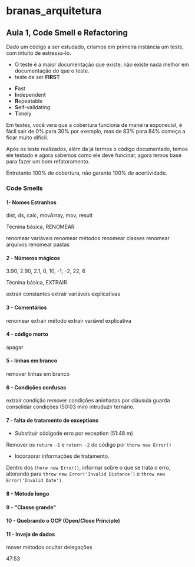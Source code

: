 # branas_arquitetura

## Aula 1, Code Smell e Refactoring

Dado um código a ser estudado, criamos em primeira instância um teste, com intuito de estressa-lo. 


* O teste é a maior documentação que existe, não existe nada melhor em documentação do que o teste.
* teste de ser **FIRST**

 - **F**ast
 - **I**ndependent
 - **R**epeatable
 - **S**elf-validating
 - **T**imely


 Em testes, você vera que a cobertura funciona de maneira exponecial, é fácil sair de 0% para 30% por exemplo, mas de 83% para 84% começa a ficar muito difícil. 

 Após os teste realizados, além da já termos o código documentado, temos ele testado e agora sabemos como ele deve funcinar, agora temos base para fazer um bom refatoramento. 

 Entretanto 100% de cobertura, não garante 100% de acertividade.

 ### Code Smells

 #### 1- Nomes Estranhos

 dist, ds, calc, movArray, mov, result

Técnina básica, RENOMEAR

renomear variáveis
renomear métodos
renomear classes
renomear arquivos
renomear pastas

#### 2 - Números mágicos

3.90, 2.90, 2.1, 0, 10, -1, -2, 22, 6

Técnina básica, EXTRAIR

extrair constantes
extrair variáveis explicativas


#### 3 - Comentários

renomear
extrair método
extrair variável explicativa

#### 4 - código morto
apagar

#### 5 - linhas em branco

remover linhas em branco

#### 6 - Condições confusas

extrair condição
remover condições aninhadas por cláusula guarda
consolidar condições (50:03 min)
intruduzir ternário.

#### 7 - falta de tratamento de exceptions 


* Substituir códigode erro por exception (51:48 m)

Remover os ```return -1``` e ```return -2``` do código por ```thorw new Error()```

* Incorporar informações de tratamento. 

Dentro dos ```thorw new Error()```, informar sobre o que se trata o erro, alterando para ```throw new Error('Invalid Distance')``` e ```throw new Error('Invalid Date')```.

#### 8 - Método longo


#### 9 - "Classe grande"


#### 10 - Quebrando o OCP (Open/Close Principle)


#### 11 - Inveja de dados

mover métodos 
ocultar delegações


47:53